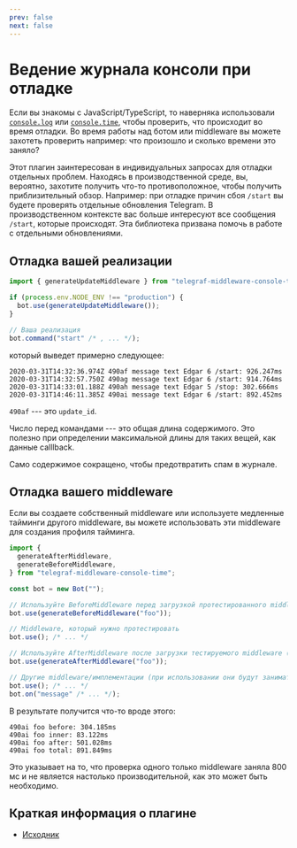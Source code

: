 ```yaml
---
prev: false
next: false
---
```


# Ведение журнала консоли при отладке

Если вы знакомы с JavaScript/TypeScript, то наверняка использовали [`console.log`](https://developer.mozilla.org/en-US/docs/Web/API/console/log_static) или [`console.time`](https://developer.mozilla.org/en-US/docs/Web/API/console/time_static), чтобы проверить, что происходит во время отладки.
Во время работы над ботом или middleware вы можете захотеть проверить например: что произошло и сколько времени это заняло?

Этот плагин заинтересован в индивидуальных запросах для отладки отдельных проблем.
Находясь в производственной среде, вы, вероятно, захотите получить что-то противоположное, чтобы получить приблизительный обзор.
Например: при отладке причин сбоя `/start` вы будете проверять отдельные обновления Telegram.
В производственном контексте вас больше интересуют все сообщения `/start`, которые происходят.
Эта библиотека призвана помочь в работе с отдельными обновлениями.

## Отладка вашей реализации

```ts
import { generateUpdateMiddleware } from "telegraf-middleware-console-time";

if (process.env.NODE_ENV !== "production") {
  bot.use(generateUpdateMiddleware());
}

// Ваша реализация
bot.command("start" /* , ... */);
```

который выведет примерно следующее:

```text
2020-03-31T14:32:36.974Z 490af message text Edgar 6 /start: 926.247ms
2020-03-31T14:32:57.750Z 490ag message text Edgar 6 /start: 914.764ms
2020-03-31T14:33:01.188Z 490ah message text Edgar 5 /stop: 302.666ms
2020-03-31T14:46:11.385Z 490ai message text Edgar 6 /start: 892.452ms
```

`490af` --- это `update_id`.

Число перед командами --- это общая длина содержимого.
Это полезно при определении максимальной длины для таких вещей, как данные calllback.

Само содержимое сокращено, чтобы предотвратить спам в журнале.

## Отладка вашего middleware

Если вы создаете собственный middleware или используете медленные тайминги другого middleware, вы можете использовать эти middleware для создания профиля тайминга.

```ts
import {
  generateAfterMiddleware,
  generateBeforeMiddleware,
} from "telegraf-middleware-console-time";

const bot = new Bot("");

// Используйте BeforeMiddleware перед загрузкой протестированного middleware.
bot.use(generateBeforeMiddleware("foo"));

// Middleware, который нужно протестировать
bot.use(); /* ... */

// Используйте AfterMiddleware после загрузки тестируемого middleware (с тем же названием).
bot.use(generateAfterMiddleware("foo"));

// Другие middleware/имплементации (при использовании они будут занимать "внутреннее" количество времени).
bot.use(); /* ... */
bot.on("message" /* ... */);
```

В результате получится что-то вроде этого:

```text
490ai foo before: 304.185ms
490ai foo inner: 83.122ms
490ai foo after: 501.028ms
490ai foo total: 891.849ms
```

Это указывает на то, что проверка одного только middleware заняла 800 мс и не является настолько производительной, как это может быть необходимо.

## Краткая информация о плагине

- [Исходник](https://github.com/EdJoPaTo/telegraf-middleware-console-time)
